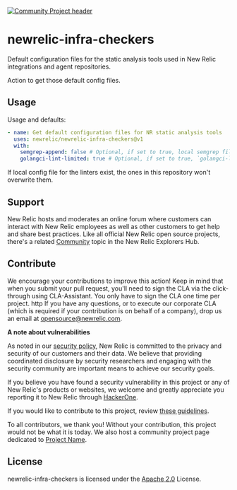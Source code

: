 [![Community Project header](https://github.com/newrelic/opensource-website/raw/master/src/images/categories/Community_Project.png)](https://opensource.newrelic.com/oss-category/#community-project)

# newrelic-infra-checkers

Default configuration files for the static analysis tools used in New Relic integrations and agent repositories.

Action to get those default config files.

## Usage

Usage and defaults:
```yaml
- name: Get default configuration files for NR static analysis tools
  uses: newrelic/newrelic-infra-checkers@v1
  with:
    semgrep-append: false # Optional, if set to true, local semgrep file policies will join the ones in this repository.
    golangci-lint-limited: true # Optional, if set to true, `golangci-lint-limited` config will be used instead of `golangci-lint`.
```
If local config file for the linters exist, the ones in this repository won't overwrite them.

## Support

New Relic hosts and moderates an online forum where customers can interact with New Relic employees as well as other customers to get help and share best practices. Like all official New Relic open source projects, there's a related [Community](https://discuss.newrelic.com) topic in the New Relic Explorers Hub. 

## Contribute

We encourage your contributions to improve this action! Keep in mind that when you submit your pull request, you'll need to sign the CLA via the click-through using CLA-Assistant. You only have to sign the CLA one time per project.
http
If you have any questions, or to execute our corporate CLA (which is required if your contribution is on behalf of a company), drop us an email at opensource@newrelic.com.

**A note about vulnerabilities**

As noted in our [security policy](../../security/policy), New Relic is committed to the privacy and security of our customers and their data. We believe that providing coordinated disclosure by security researchers and engaging with the security community are important means to achieve our security goals.

If you believe you have found a security vulnerability in this project or any of New Relic's products or websites, we welcome and greatly appreciate you reporting it to New Relic through [HackerOne](https://hackerone.com/newrelic).

If you would like to contribute to this project, review [these guidelines](./CONTRIBUTING.md).

To all contributors, we thank you!  Without your contribution, this project would not be what it is today.  We also host a community project page dedicated to [Project Name](<LINK TO https://opensource.newrelic.com/projects/... PAGE>).

## License
newrelic-infra-checkers is licensed under the [Apache 2.0](http://apache.org/licenses/LICENSE-2.0.txt) License.
